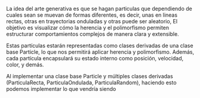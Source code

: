 La idea del arte generativa es que se hagan particulas que dependiendo de cuales sean se muevan de formas diferentes, es decir, unas en lineas rectas, otras en trayectorias onduladas y otras puede ser aleatorio, El objetivo es visualizar cómo la herencia y el polimorfismo permiten estructurar comportamientos complejos de manera clara y extensible.

Estas partículas estarán representadas como clases derivadas de una clase base Particle, lo que nos permitirá aplicar herencia y polimorfismo. Además, cada partícula encapsulará su estado interno como posición, velocidad, color, y demás.

Al implementar una clase base Particle y múltiples clases derivadas (ParticulaRecta, ParticulaOndulada, ParticulaRandom), haciendo esto podemos implementar lo que vendría siendo 